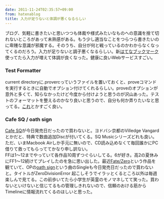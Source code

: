 ```yaml
---
date: 2011-11-24T02:35:57+09:00
from: hatenablog
title: 入力が足りないと体調が悪くなるらしい
---
```


<p>ブログ、気軽に書きたいと思いつつも体裁や様式みたいなものへの意識を捨て切れないところがあって未熟感がある。もう少し適当なことをつらつら書きたいのに卑賤な意識が邪魔する。そのうち、自分が何と戦っているのかわからなくなってくるのだろう。入力が足りないと調子悪くなるらしい。新<a class="keyword" href="http://d.hatena.ne.jp/keyword/%A4%CF%A4%C6%A4%CA%A5%D6%A5%C3%A5%AF%A5%DE%A1%BC%A5%AF">はてなブックマーク</a>使ってたら入力が増えて体調が良くなった。健康に良いWebサービスすごい。</p>
<div class="section">
<h3>Test Formatter</h3>
<p>current directoryに.provercっていうファイルを置いておくと、proveコマンドを実行するときに自動でオプション付けてくれるらしい。proveのオプションが意外と多くて、知らなかったけど今度から付けようと思うのが沢山あった。テストのフォーマットを整えるのかなり良いと思うので、自分も何か弄りたいなと思ってる。<a href="http://www.mattsears.com/articles/2011/11/16/nyan-cat-rspec-formatter" target="_blank">&#x3053;&#x308C;</a>とかすごく良い。</p>


</div><div class="section">
<h3>Cafe SQ / oath sign</h3>
<p><a href="http://www.square-enix.co.jp/music/sem/page/sq/cafesq/" target="_blank">Cafe SQ</a>が今日発売日だったので買わないと。ヨドバシ京都のVilledge Vangardとかだと、特典で数曲追加Discが付いてくる。SQ Musicシリーズどれも良い。ただ、いまMacbook Airしか手元に無いので、CD読み込めなくて毎回誰かにPC借りて救ってもらっててかなり申し訳ない。<br />
FFは1〜12までやっていて各作品10周ずつぐらいしてる。6が好き。高2の夏休みにFF1〜12続けてプレイしたのを急に思い出した。最近<a class="keyword" href="http://d.hatena.ne.jp/keyword/Fate/Zero">Fate/Zero</a>という作品を観ていて、OPの<a href="http://tinyurl.com/7gohy5q" target="_blank">oath sign</a>という曲のSingleも今日発売日だったので買わないと。タイトルがZeroDivisionError 起こしそうでイラッとくるところ以外は毎週楽しんで見てる。この前歩いてたら小学生が英霊のモノマネしてて笑った。買わないといけないと信じてるもの管理しきれないので、信頼のおける筋からTimelineに情報流れてくるのほしいと思った。</p>


</div>
